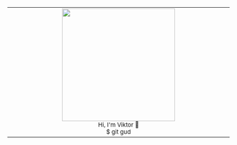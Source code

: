 <div align="center">
  <table>
    <tbody>
      <td align="center">
        <img width="256" height="256" src="https://user-images.githubusercontent.com/45604642/208090126-a71d3191-f5db-4e27-841c-db9e5bcad748.gif"><br>
        <sub>Hi, I'm Viktor 👋<br>$ git gud</sub><br>
        <img width="2000" height="0">
      </td>
    </tbody>
  </table>
</div>
